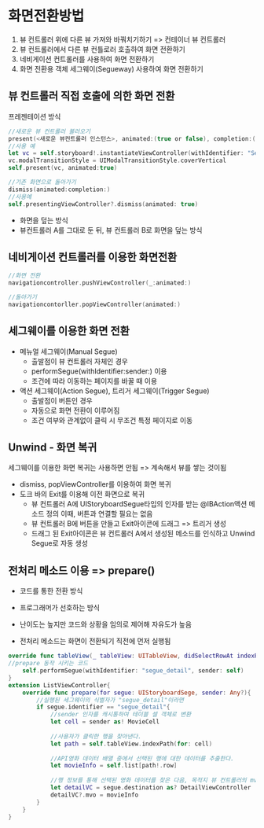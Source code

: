 # 화면전환방법

1. 뷰 컨트롤러 위에 다른 뷰 가져와 바꿔치기하기 => 컨테이너 뷰 컨트롤러
2. 뷰 컨트롤러에서 다른 뷰 컨틀로러 호출하여 화면 전환하기
3. 네비게이션 컨트롤러를 사용하여 화면 전환하기
4. 화면 전환용 객체 세그웨이(Segueway) 사용하여 화면 전환하기



## 뷰 컨트롤러 직접 호출에 의한 화면 전환

프레젠테이션 방식

```swift
//새로운 뷰 컨트롤러 불러오기
present(<새로운 뷰컨트롤러 인스턴스>, animated:(true or false), completion:(클로저등을 이용해 비동기함수실행))
//사용 예
let vc = self.storyboard!.instantiateViewController(withIdentifier: "SecondVC")
vc.modalTransitionStyle = UIModalTransitionStyle.coverVertical
self.present(vc, animated:true)

//기존 화면으로 돌아가기
dismiss(animated:completion:)
//사용예
self.presentingViewController?.dismiss(animated: true)
```

- 화면을 덮는 방식
- 뷰컨트롤러 A를 그대로 둔 뒤, 뷰 컨트롤러 B로 화면을 덮는 방식



## 네비게이션 컨트롤러를 이용한 화면전환

```swift
//화면 전환
navigationcontroller.pushViewController(_:animated:)

//돌아가기
navigationcontorller.popViewController(animated:)
```



## 세그웨이를 이용한 화면 전환

- 메뉴얼 세그웨이(Manual Segue)
  - 출발점이 뷰 컨트롤러 자체인 경우
  - performSegue(withIdentifier:sender:) 이용
  - 조건에 따라 이동하는 페이지를 바꿀 때 이용
- 액션 세그웨이(Action Segue), 트리거 세그웨이(Trigger Segue)
  - 출발점이 버튼인 경우
  - 자동으로 화면 전환이 이루어짐
  - 조건 여부와 관계없이 클릭 시 무조건 특정 페이지로 이동

## Unwind - 화면 복귀

세그웨이를 이용한 화면 복귀는 사용하면 안됨 => 계속해서 뷰를 쌓는 것이됨

- dismiss, popViewController를 이용하여 화면 복귀 
- 도크 바의 Exit를 이용해 이전 화면으로 복귀
  - 뷰 컨트롤러 A에 UIStoryboardSegue타입의 인자를 받는 @IBAction액션 메소드 정의
    이때, 버튼과 연결할 필요는 없음
  - 뷰 컨트롤러 B에 버튼을 만들고 Exit아이콘에 드래그 => 트리거 생성
  - 드래그 된 Exit아이콘은 뷰 컨트롤러 A에서 생성된 메소드를 인식하고 Unwind Segue로 자동 생성



## 전처리 메소드 이용 => prepare()

- 코드를 통한 전환 방식
- 프로그래머가 선호하는 방식
- 난이도는 높지만 코드와 상황을 임의로 제어해 자유도가 높음

- 전처리 메소드는 화면이 전환되기 직전에 먼저 실행됨

```swift
override func tableView(_ tableView: UITableView, didSelectRowAt indexPath: IndexPath){
//prepare 동작 시키는 코드
    self.performSegue(withIdentifier: "segue_detail", sender: self)
}
extension ListViewController{
    override func prepare(for segue: UIStoryboardSege, sender: Any?){
        //실행된 세그웨이의 식별자가 "segue_detail"이라면
        if segue.identifier == "segue_detail"{
            //sender 인자를 캐시통하여 테이블 셀 객체로 변환
            let cell = sender as! MovieCell
            
            //사용자가 클릭한 행을 찾아낸다.
            let path = self.tableView.indexPath(for: cell)
            
            //API영화 데이터 배열 중에서 선택된 행에 대한 데이터를 추출한다.
            let movieInfo = self.list[path!.row]
            
            //행 정보를 통해 선택된 영화 데이터를 찾은 다음, 목적지 뷰 컨트롤러의 mvo변수에 대입한다.
            let detailVC = segue.destination as? DetailViewController
            detailVC?.mvo = movieInfo
        }
    }
}
```

